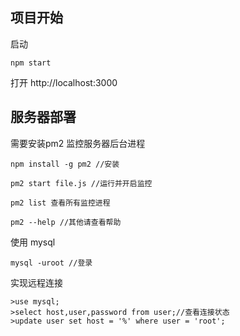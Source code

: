 ## 项目开始
启动
```
npm start
```
打开 http://localhost:3000

## 服务器部署

需要安装pm2 监控服务器后台进程

```
npm install -g pm2 //安装

pm2 start file.js //运行并开启监控

pm2 list 查看所有监控进程

pm2 --help //其他请查看帮助

```
使用 mysql
```
mysql -uroot //登录
```
实现远程连接
```
>use mysql;
>select host,user,password from user;//查看连接状态
>update user set host = '%' where user = 'root';
```
